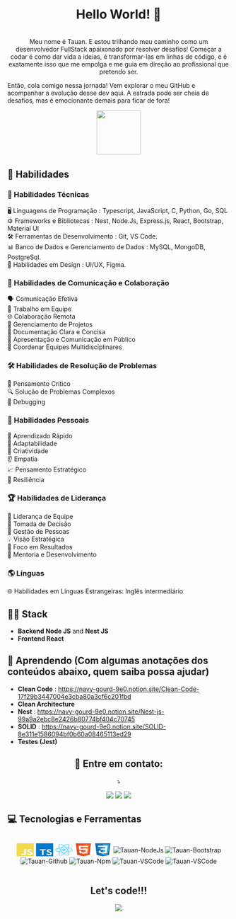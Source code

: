 <span align="center">

# Hello World! 👋

</span>


<p align="center">
  <br>Meu nome é Tauan. E estou trilhando meu caminho como um desenvolvedor FullStack apaixonado por resolver desafios!
   Começar a codar é como dar vida a ideias, é transformar-las em linhas de código, e é exatamente isso que me empolga e me guia em direção ao profissional que pretendo ser.
</p>

Então, cola comigo nessa jornada! Vem explorar o meu GitHub e acompanhar a evolução desse dev aqui. A estrada pode ser cheia de desafios, mas é emocionante demais para ficar de fora!

</p>

</p>
<div align="center">
 <img src="https://cdn.discordapp.com/attachments/1125892268138713201/1126574420861923438/picasion.com_0ac37155c681abdc7a8b79f8f034ebf7.gif" width="100" height="100" border="0" />
 </div>

<div >

## 🚀 Habilidades

### 💼 Habilidades Técnicas

🖥️ Linguagens de Programação : Typescript, JavaScript, C, Python, Go, SQL <br>
⚙️ Frameworks e Bibliotecas : Nest, Node.Js, Express.js, React, Bootstrap, Material UI <br>
🛠️ Ferramentas de Desenvolvimento : Git, VS Code.<br>
📊 Banco de Dados e Gerenciamento de Dados : MySQL, MongoDB, PostgreSql.<br>
🎨 Habilidades em Design : UI/UX, Figma.

### 🤝 Habilidades de Comunicação e Colaboração

🗣️ Comunicação Efetiva<br>
👥 Trabalho em Equipe<br>
🌐 Colaboração Remota<br>
📆 Gerenciamento de Projetos <br>
📝 Documentação Clara e Concisa<br>
📢 Apresentação e Comunicação em Público<br>
🧭 Coordenar Equipes Multidisciplinares<br>

### 🛠️ Habilidades de Resolução de Problemas

🧠 Pensamento Crítico<br>
🔍 Solução de Problemas Complexos<br>
🐞 Debugging

### 🧠 Habilidades Pessoais

🚀 Aprendizado Rápido<br>
🔄 Adaptabilidade<br>
🎨 Criatividade <br>
👂 Empatia <br>
📈 Pensamento Estratégico <br>
🤔 Resiliência

### 🏆 Habilidades de Liderança

🤝 Liderança de Equipe<br>
🤔 Tomada de Decisão<br>
👥 Gestão de Pessoas <br>
💡 Visão Estratégica<br>
🎯 Foco em Resultados<br>
🧠 Mentoria e Desenvolvimento<br>

### 🌎 Línguas

🌐 Habilidades em Línguas Estrangeiras: Inglês intermediário

</div>

<div >

## 👩‍💻 Stack

- **Backend Node JS** and **Nest JS**
- **Frontend React**


</div>

<div >

## 🚀 Aprendendo (Com algumas anotações dos conteúdos abaixo, quem saiba possa ajudar)

- **Clean Code** : https://navy-gourd-9e0.notion.site/Clean-Code-17f29b3447004e3cba80a3cf6c201fbd
- **Clean Architecture**
- **Nest** : https://navy-gourd-9e0.notion.site/Nest-js-99a9a2ebc8e2426b80774bf404c70745
- **SOLID** : https://navy-gourd-9e0.notion.site/SOLID-8e311e1586094bf0b60a08465113ed29
- **Testes (Jest)**


</div>

<div align="center">

## 💌 Entre em contato:

⤵️

</div>

<div align="center "> 
 
  <a href="https://www.instagram.com/savethetedio/" target="_blank"><img src="https://img.shields.io/badge/-Instagram-%23E4405F?style=for-the-badge&logo=instagram&logoColor=white" target="_blank"></a> 
  <a href = "mailto:tauanspider@gmail.com"><img src="https://img.shields.io/badge/-Gmail-%23333?style=for-the-badge&logo=gmail&logoColor=white" target="_blank"></a>
  <a href="https://www.linkedin.com/in/tauan-neres-585b02199/" target="_blank"><img src="https://img.shields.io/badge/-LinkedIn-%230077B5?style=for-the-badge&logo=linkedin&logoColor=white" target="_blank"></a> 
  
  
  
</div>

## 💻 Tecnologias e Ferramentas

<br>

<div style="display: inline_block" align="center">
  <img align="center" alt="Tauan-Js" height="30" width="40" src="https://raw.githubusercontent.com/devicons/devicon/master/icons/javascript/javascript-plain.svg">
  <img align="center" alt="Tauan-Ts" height="30" width="40" src="https://raw.githubusercontent.com/devicons/devicon/master/icons/typescript/typescript-plain.svg">
  <img align="center" alt="Tauan-React" height="30" width="40" src="https://raw.githubusercontent.com/devicons/devicon/master/icons/react/react-original.svg">
  <img align="center" alt="Tauan-HTML" height="30" width="40" src="https://raw.githubusercontent.com/devicons/devicon/master/icons/html5/html5-original.svg">
  <img align="center" alt="Tauan-CSS" height="30" width="40" src="https://raw.githubusercontent.com/devicons/devicon/master/icons/css3/css3-original.svg">
  <img align="center" alt="Tauan-NodeJs" height="30" width="40" src="https://cdn.jsdelivr.net/gh/devicons/devicon/icons/nodejs/nodejs-original.svg" />
  <img align="center" alt="Tauan-Bootstrap" height="30" width="40" src="https://cdn.jsdelivr.net/gh/devicons/devicon/icons/bootstrap/bootstrap-original.svg" />
  <img align="center" alt="Tauan-Github" height="30" width="40" src="https://cdn.jsdelivr.net/gh/devicons/devicon/icons/github/github-original.svg" />
  <img align="center" alt="Tauan-Npm" height="30" width="40" src="https://cdn.jsdelivr.net/gh/devicons/devicon/icons/npm/npm-original-wordmark.svg" />
  <img align="center" alt="Tauan-VSCode" height="30" width="40" src="https://cdn.jsdelivr.net/gh/devicons/devicon/icons/vscode/vscode-original.svg" />
 <img align="center" alt="Tauan-VSCode" height="30" width="40"src="https://cdn.jsdelivr.net/gh/devicons/devicon/icons/nestjs/nestjs-plain.svg" />

</div>
 <br>

<div align="center">
<h2>Let's code!!!</h2>
<img src="https://media.giphy.com/media/LmNwrBhejkK9EFP504/giphy.gif" width="400px" />
</div>
